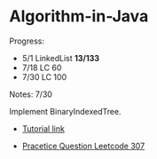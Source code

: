 # Algorithm-in-Java

Progress:
* 5/1 LinkedList **13/133**
* 7/18 LC 60
* 7/30 LC 100


Notes:
7/30 

Implement BinaryIndexedTree. 

* [Tutorial link](https://www.geeksforgeeks.org/binary-indexed-tree-or-fenwick-tree-2/)

* [Pracetice Question Leetcode 307](https://leetcode.com/problems/range-sum-query-mutable/discuss/75766/Java-Binary-Indexed-Tree)
